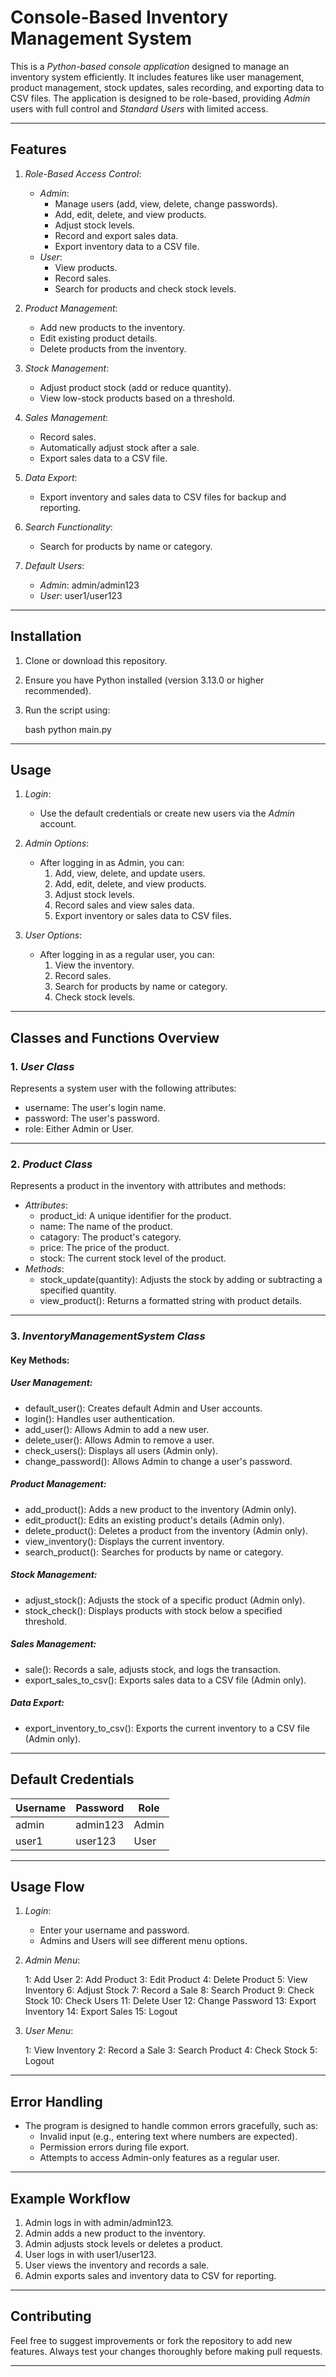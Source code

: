 # Console-Based Inventory Management System

This is a *Python-based console application* designed to manage an inventory system efficiently. It includes features like user management, product management, stock updates, sales recording, and exporting data to CSV files. The application is designed to be role-based, providing *Admin* users with full control and *Standard Users* with limited access.

---

## Features

1. *Role-Based Access Control*:
   - *Admin*:
     - Manage users (add, view, delete, change passwords).
     - Add, edit, delete, and view products.
     - Adjust stock levels.
     - Record and export sales data.
     - Export inventory data to a CSV file.
   - *User*:
     - View products.
     - Record sales.
     - Search for products and check stock levels.

2. *Product Management*:
   - Add new products to the inventory.
   - Edit existing product details.
   - Delete products from the inventory.

3. *Stock Management*:
   - Adjust product stock (add or reduce quantity).
   - View low-stock products based on a threshold.

4. *Sales Management*:
   - Record sales.
   - Automatically adjust stock after a sale.
   - Export sales data to a CSV file.

5. *Data Export*:
   - Export inventory and sales data to CSV files for backup and reporting.

6. *Search Functionality*:
   - Search for products by name or category.

7. *Default Users*:
   - *Admin*: admin/admin123
   - *User*: user1/user123

---

## Installation

1. Clone or download this repository.
2. Ensure you have Python installed (version 3.13.0 or higher recommended).
3. Run the script using:

   bash
   python main.py
   

---

## Usage

1. *Login*: 
   - Use the default credentials or create new users via the *Admin* account.
   
2. *Admin Options*:
   - After logging in as Admin, you can:
     1. Add, view, delete, and update users.
     2. Add, edit, delete, and view products.
     3. Adjust stock levels.
     4. Record sales and view sales data.
     5. Export inventory or sales data to CSV files.

3. *User Options*:
   - After logging in as a regular user, you can:
     1. View the inventory.
     2. Record sales.
     3. Search for products by name or category.
     4. Check stock levels.

---

## Classes and Functions Overview

### 1. *User Class*
   Represents a system user with the following attributes:
   - username: The user's login name.
   - password: The user's password.
   - role: Either Admin or User.

---

### 2. *Product Class*
   Represents a product in the inventory with attributes and methods:
   - *Attributes*:
     - product_id: A unique identifier for the product.
     - name: The name of the product.
     - catagory: The product's category.
     - price: The price of the product.
     - stock: The current stock level of the product.
   - *Methods*:
     - stock_update(quantity): Adjusts the stock by adding or subtracting a specified quantity.
     - view_product(): Returns a formatted string with product details.

---

### 3. *InventoryManagementSystem Class*

#### Key Methods:

##### User Management:
- default_user(): Creates default Admin and User accounts.
- login(): Handles user authentication.
- add_user(): Allows Admin to add a new user.
- delete_user(): Allows Admin to remove a user.
- check_users(): Displays all users (Admin only).
- change_password(): Allows Admin to change a user's password.

##### Product Management:
- add_product(): Adds a new product to the inventory (Admin only).
- edit_product(): Edits an existing product's details (Admin only).
- delete_product(): Deletes a product from the inventory (Admin only).
- view_inventory(): Displays the current inventory.
- search_product(): Searches for products by name or category.

##### Stock Management:
- adjust_stock(): Adjusts the stock of a specific product (Admin only).
- stock_check(): Displays products with stock below a specified threshold.

##### Sales Management:
- sale(): Records a sale, adjusts stock, and logs the transaction.
- export_sales_to_csv(): Exports sales data to a CSV file (Admin only).

##### Data Export:
- export_inventory_to_csv(): Exports the current inventory to a CSV file (Admin only).

---

## Default Credentials

| Username | Password | Role  |
|----------|----------|-------|
| admin    | admin123 | Admin |
| user1    | user123  | User  |

---

## Usage Flow

1. *Login*:
   - Enter your username and password.
   - Admins and Users will see different menu options.

2. *Admin Menu*:
   
   1: Add User
   2: Add Product
   3: Edit Product
   4: Delete Product
   5: View Inventory
   6: Adjust Stock
   7: Record a Sale
   8: Search Product
   9: Check Stock
   10: Check Users
   11: Delete User
   12: Change Password
   13: Export Inventory
   14: Export Sales
   15: Logout
   

3. *User Menu*:
   
   1: View Inventory
   2: Record a Sale
   3: Search Product
   4: Check Stock
   5: Logout
   

---

## Error Handling

- The program is designed to handle common errors gracefully, such as:
  - Invalid input (e.g., entering text where numbers are expected).
  - Permission errors during file export.
  - Attempts to access Admin-only features as a regular user.

---

## Example Workflow

1. Admin logs in with admin/admin123.
2. Admin adds a new product to the inventory.
3. Admin adjusts stock levels or deletes a product.
4. User logs in with user1/user123.
5. User views the inventory and records a sale.
6. Admin exports sales and inventory data to CSV for reporting.

---

## Contributing

Feel free to suggest improvements or fork the repository to add new features. Always test your changes thoroughly before making pull requests.

---
